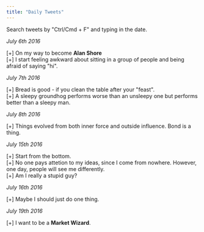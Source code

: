 ```yaml
---
title: "Daily Tweets"
---
```


Search tweets by "Ctrl/Cmd + F" and typing in the date.

_July 6th 2016_

[+] On my way to become **Alan Shore**  
[+] I start feeling awkward about sitting in a group of people and being afraid of saying "hi".

_July 7th 2016_

[+] Bread is good - if you clean the table after your "feast".  
[+] A sleepy groundhog performs worse than an unsleepy one but performs better than a sleepy man.

_July 8th 2016_

[+] Things evolved from both inner force and outside influence. Bond is a thing.

_July 15th 2016_

[+] Start from the bottom.  
[+] No one pays attetion to my ideas, since I come from nowhere. However, one day, people will see me differently.  
[+] Am I really a stupid guy?

_July 16th 2016_

[+] Maybe I should just do one thing.

_July 19th 2016_

[+] I want to be a **Market Wizard**.
